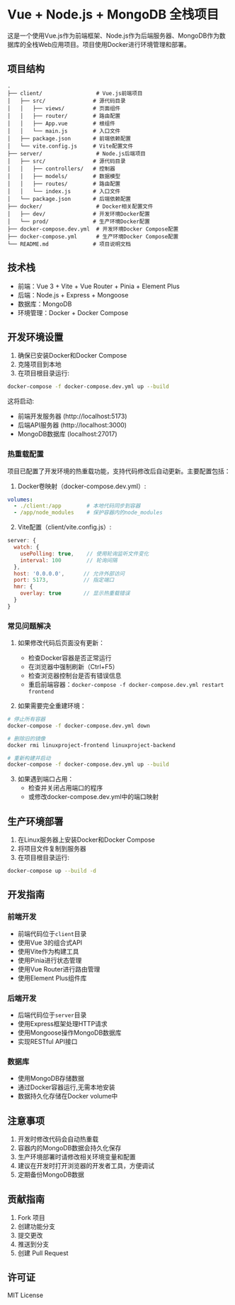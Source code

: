 # Vue + Node.js + MongoDB 全栈项目

这是一个使用Vue.js作为前端框架、Node.js作为后端服务器、MongoDB作为数据库的全栈Web应用项目。项目使用Docker进行环境管理和部署。

## 项目结构

```
.
├── client/                 # Vue.js前端项目
│   ├── src/               # 源代码目录
│   │   ├── views/         # 页面组件
│   │   ├── router/        # 路由配置
│   │   ├── App.vue        # 根组件
│   │   └── main.js        # 入口文件
│   ├── package.json       # 前端依赖配置
│   └── vite.config.js     # Vite配置文件
├── server/                 # Node.js后端项目
│   ├── src/               # 源代码目录
│   │   ├── controllers/   # 控制器
│   │   ├── models/        # 数据模型
│   │   ├── routes/        # 路由配置
│   │   └── index.js       # 入口文件
│   └── package.json       # 后端依赖配置
├── docker/                 # Docker相关配置文件
│   ├── dev/               # 开发环境Docker配置
│   └── prod/              # 生产环境Docker配置
├── docker-compose.dev.yml  # 开发环境Docker Compose配置
├── docker-compose.yml      # 生产环境Docker Compose配置
└── README.md              # 项目说明文档
```

## 技术栈

- 前端：Vue 3 + Vite + Vue Router + Pinia + Element Plus
- 后端：Node.js + Express + Mongoose
- 数据库：MongoDB
- 环境管理：Docker + Docker Compose

## 开发环境设置

1. 确保已安装Docker和Docker Compose
2. 克隆项目到本地
3. 在项目根目录运行:
```bash
docker-compose -f docker-compose.dev.yml up --build
```

这将启动:
- 前端开发服务器 (http://localhost:5173)
- 后端API服务器 (http://localhost:3000)
- MongoDB数据库 (localhost:27017)

### 热重载配置

项目已配置了开发环境的热重载功能，支持代码修改后自动更新。主要配置包括：

1. Docker卷映射（docker-compose.dev.yml）:
```yaml
volumes:
  - ./client:/app        # 本地代码同步到容器
  - /app/node_modules    # 保护容器内的node_modules
```

2. Vite配置（client/vite.config.js）:
```javascript
server: {
  watch: {
    usePolling: true,    // 使用轮询监听文件变化
    interval: 100        // 轮询间隔
  },
  host: '0.0.0.0',      // 允许外部访问
  port: 5173,           // 指定端口
  hmr: {
    overlay: true       // 显示热重载错误
  }
}
```

### 常见问题解决

1. 如果修改代码后页面没有更新：
   - 检查Docker容器是否正常运行
   - 在浏览器中强制刷新（Ctrl+F5）
   - 检查浏览器控制台是否有错误信息
   - 重启前端容器：`docker-compose -f docker-compose.dev.yml restart frontend`

2. 如果需要完全重建环境：
```bash
# 停止所有容器
docker-compose -f docker-compose.dev.yml down

# 删除旧的镜像
docker rmi linuxproject-frontend linuxproject-backend

# 重新构建并启动
docker-compose -f docker-compose.dev.yml up --build
```

3. 如果遇到端口占用：
   - 检查并关闭占用端口的程序
   - 或修改docker-compose.dev.yml中的端口映射

## 生产环境部署

1. 在Linux服务器上安装Docker和Docker Compose
2. 将项目文件复制到服务器
3. 在项目根目录运行:
```bash
docker-compose up --build -d
```

## 开发指南

### 前端开发
- 前端代码位于`client`目录
- 使用Vue 3的组合式API
- 使用Vite作为构建工具
- 使用Pinia进行状态管理
- 使用Vue Router进行路由管理
- 使用Element Plus组件库

### 后端开发
- 后端代码位于`server`目录
- 使用Express框架处理HTTP请求
- 使用Mongoose操作MongoDB数据库
- 实现RESTful API接口

### 数据库
- 使用MongoDB存储数据
- 通过Docker容器运行,无需本地安装
- 数据持久化存储在Docker volume中

## 注意事项

1. 开发时修改代码会自动热重载
2. 容器内的MongoDB数据会持久化保存
3. 生产环境部署时请修改相关环境变量和配置
4. 建议在开发时打开浏览器的开发者工具，方便调试
5. 定期备份MongoDB数据

## 贡献指南

1. Fork 项目
2. 创建功能分支
3. 提交更改
4. 推送到分支
5. 创建 Pull Request

## 许可证

MIT License